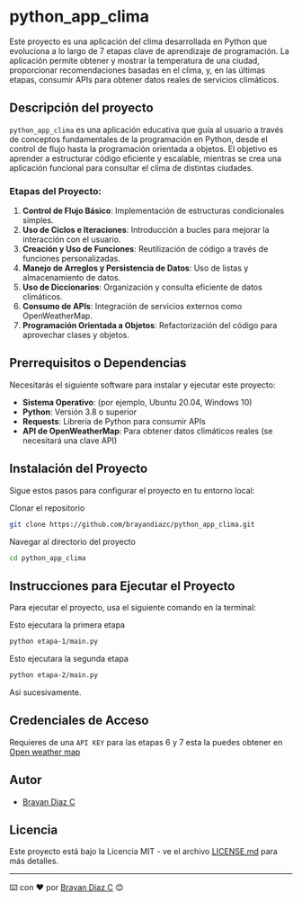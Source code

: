 # python_app_clima

Este proyecto es una aplicación del clima desarrollada en Python que evoluciona a lo largo de 7 etapas clave de aprendizaje de programación. La aplicación permite obtener y mostrar la temperatura de una ciudad, proporcionar recomendaciones basadas en el clima, y, en las últimas etapas, consumir APIs para obtener datos reales de servicios climáticos.

## Descripción del proyecto

`python_app_clima` es una aplicación educativa que guía al usuario a través de conceptos fundamentales de la programación en Python, desde el control de flujo hasta la programación orientada a objetos. El objetivo es aprender a estructurar código eficiente y escalable, mientras se crea una aplicación funcional para consultar el clima de distintas ciudades.

### Etapas del Proyecto:
1. **Control de Flujo Básico**: Implementación de estructuras condicionales simples.
2. **Uso de Ciclos e Iteraciones**: Introducción a bucles para mejorar la interacción con el usuario.
3. **Creación y Uso de Funciones**: Reutilización de código a través de funciones personalizadas.
4. **Manejo de Arreglos y Persistencia de Datos**: Uso de listas y almacenamiento de datos.
5. **Uso de Diccionarios**: Organización y consulta eficiente de datos climáticos.
6. **Consumo de APIs**: Integración de servicios externos como OpenWeatherMap.
7. **Programación Orientada a Objetos**: Refactorización del código para aprovechar clases y objetos.

## Prerrequisitos o Dependencias

Necesitarás el siguiente software para instalar y ejecutar este proyecto:

- **Sistema Operativo**: (por ejemplo, Ubuntu 20.04, Windows 10)
- **Python**: Versión 3.8 o superior
- **Requests**: Librería de Python para consumir APIs
- **API de OpenWeatherMap**: Para obtener datos climáticos reales (se necesitará una clave API)

## Instalación del Proyecto

Sigue estos pasos para configurar el proyecto en tu entorno local:

Clonar el repositorio

```bash
git clone https://github.com/brayandiazc/python_app_clima.git
```

Navegar al directorio del proyecto

```bash
cd python_app_clima
```

## Instrucciones para Ejecutar el Proyecto

Para ejecutar el proyecto, usa el siguiente comando en la terminal:

Esto ejecutara la primera etapa

```bash
python etapa-1/main.py
```

Esto ejecutara la segunda etapa

```bash
python etapa-2/main.py
```

Asi sucesivamente.

## Credenciales de Acceso

Requieres de una `API KEY` para las etapas 6 y 7 esta la puedes obtener en [Open weather map](http://api.openweathermap.org)

## Autor

- [Brayan Diaz C](https://github.com/brayandiazc)

## Licencia

Este proyecto está bajo la Licencia MIT - ve el archivo [LICENSE.md](LICENSE) para más detalles.

---

⌨️ con ❤️ por [Brayan Diaz C](https://github.com/brayandiazc) 😊

